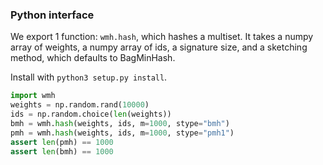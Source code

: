 ### Python interface

We export 1 function: `wmh.hash`, which hashes a multiset.
It takes a numpy array of weights, a numpy array of ids, a signature size,
and a sketching method, which defaults to BagMinHash.

Install with `python3 setup.py install`.


```python
import wmh
weights = np.random.rand(10000)
ids = np.random.choice(len(weights))
bmh = wmh.hash(weights, ids, m=1000, stype="bmh")
pmh = wmh.hash(weights, ids, m=1000, stype="pmh1")
assert len(pmh) == 1000
assert len(bmh) == 1000
```
